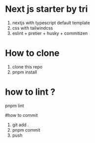 # Next js starter by tri

1. nextjs with typescript default template
2. css with tailwindcss
3. eslint + pretier + husky + commitizen

# How to clone 
1. clone this repo 
2. pnpm install 

# how to lint ? 
pnpm lint

#how to commit
1. git add .
2. pnpm commit
3. push
